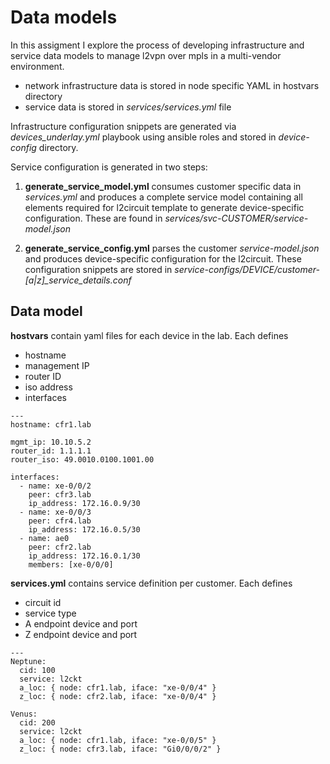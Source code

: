 # Data models

In this assigment I explore the process of developing infrastructure and service data models to manage l2vpn over mpls in a multi-vendor environment.

- network infrastructure data is stored in node specific YAML in hostvars directory
- service data is stored in _services/services.yml_ file

Infrastructure configuration snippets are generated via _devices_underlay.yml_ playbook using ansible roles and stored in _device-config_ directory.

Service configuration is generated in two steps:
1. **generate_service_model.yml** consumes customer specific data in _services.yml_ and produces a complete service model containing all elements required for l2circuit template to generate device-specific configuration. These are found in *services/svc-CUSTOMER/service-model.json*

2. **generate_service_config.yml** parses the customer _service-model.json_ and produces device-specific configuration for the l2circuit. These configuration snippets are stored in *service-configs/DEVICE/customer-[a|z]_service_details.conf*

## Data model

**hostvars** contain yaml files for each device in the lab. Each defines
- hostname
- management IP
- router ID
- iso address
- interfaces
```
---
hostname: cfr1.lab

mgmt_ip: 10.10.5.2
router_id: 1.1.1.1
router_iso: 49.0010.0100.1001.00

interfaces:
  - name: xe-0/0/2
    peer: cfr3.lab
    ip_address: 172.16.0.9/30
  - name: xe-0/0/3
    peer: cfr4.lab
    ip_address: 172.16.0.5/30
  - name: ae0
    peer: cfr2.lab
    ip_address: 172.16.0.1/30
    members: [xe-0/0/0]
```
**services.yml** contains service definition per customer. Each defines
- circuit id
- service type
- A endpoint device and port
- Z endpoint device and port
```
---
Neptune:
  cid: 100
  service: l2ckt
  a_loc: { node: cfr1.lab, iface: "xe-0/0/4" }
  z_loc: { node: cfr2.lab, iface: "xe-0/0/4" }
  
Venus:
  cid: 200
  service: l2ckt
  a_loc: { node: cfr1.lab, iface: "xe-0/0/5" }
  z_loc: { node: cfr3.lab, iface: "Gi0/0/0/2" }
```

